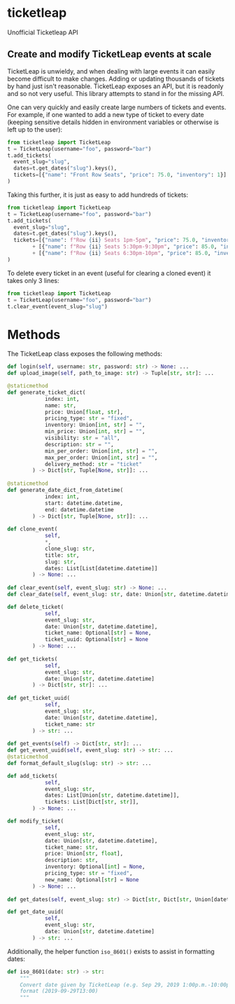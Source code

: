 # ticketleap
Unofficial Ticketleap API

## Create and modify TicketLeap events at scale
TicketLeap is unwieldy, and when dealing with large events it can easily become difficult to make changes.
Adding or updating thousands of tickets by hand just isn't reasonable. TicketLeap exposes an API, but it is readonly and so not very useful. 
This library attempts to stand in for the missing API.

One can very quickly and easily create large numbers of tickets and events. For example,
if one wanted to add a new type of ticket to every date (keeping sensitive details hidden in environment variables or otherwise is left up to the user):
```python
from ticketleap import TicketLeap
t = TicketLeap(username="foo", password="bar")
t.add_tickets(
  event_slug="slug",
  dates=t.get_dates("slug").keys(),
  tickets=[{"name": "Front Row Seats", "price": 75.0, "inventory": 1}]
)
```
Taking this further, it is just as easy to add hundreds of tickets:
```python
from ticketleap import TicketLeap
t = TicketLeap(username="foo", password="bar")
t.add_tickets(
  event_slug="slug",
  dates=t.get_dates("slug").keys(),
  tickets=[{"name": f"Row {ii} Seats 1pm-5pm", "price": 75.0, "inventory": 1} for ii in range(1, 101)]
        + [{"name": f"Row {ii} Seats 5:30pm-9:30pm", "price": 85.0, "inventory": 1} for ii in range(1, 101)]
        + [{"name": f"Row {ii} Seats 6:30pm-10pm", "price": 85.0, "inventory": 1} for ii in range(1, 101)]
)
```

To delete every ticket in an event (useful for clearing a cloned event) it takes only 3 lines:
```python
from ticketleap import TicketLeap
t = TicketLeap(username="foo", password="bar")
t.clear_event(event_slug="slug")
```

# Methods
The TicketLeap class exposes the following methods: 
```python
def login(self, username: str, password: str) -> None: ...
def upload_image(self, path_to_image: str) -> Tuple[str, str]: ...

@staticmethod
def generate_ticket_dict(
            index: int,
            name: str,
            price: Union[float, str],
            pricing_type: str = "fixed",
            inventory: Union[int, str] = "",
            min_price: Union[int, str] = "",
            visibility: str = "all",
            description: str = "",
            min_per_order: Union[int, str] = "",
            max_per_order: Union[int, str] = "",
            delivery_method: str = "ticket"
        ) -> Dict[str, Tuple[None, str]]: ...
        
@staticmethod
def generate_date_dict_from_datetime(
            index: int,
            start: datetime.datetime,
            end: datetime.datetime
        ) -> Dict[str, Tuple[None, str]]: ...
        
def clone_event(
            self,
            *,
            clone_slug: str,
            title: str,
            slug: str,
            dates: List[List[datetime.datetime]]
        ) -> None: ...
        
def clear_event(self, event_slug: str) -> None: ...
def clear_date(self, event_slug: str, date: Union[str, datetime.datetime]) -> None: ...

def delete_ticket(
            self,
            event_slug: str,
            date: Union[str, datetime.datetime],
            ticket_name: Optional[str] = None,
            ticket_uuid: Optional[str] = None
        ) -> None: ...
        
def get_tickets(
            self,
            event_slug: str,
            date: Union[str, datetime.datetime]
        ) -> Dict[str, str]: ...
        
def get_ticket_uuid(
            self,
            event_slug: str,
            date: Union[str, datetime.datetime],
            ticket_name: str
        ) -> str: ...
        
def get_events(self) -> Dict[str, str]: ...
def get_event_uuid(self, event_slug: str) -> str: ...
@staticmethod
def format_default_slug(slug: str) -> str: ...

def add_tickets(
            self,
            event_slug: str,
            dates: List[Union[str, datetime.datetime]],
            tickets: List[Dict[str, str]],
        ) -> None: ...

def modify_ticket(
            self,
            event_slug: str,
            date: Union[str, datetime.datetime],
            ticket_name: str,
            price: Union[str, float],
            description: str,
            inventory: Optional[int] = None,
            pricing_type: str = "fixed",
            new_name: Optional[str] = None
        ) -> None: ...
        
def get_dates(self, event_slug: str) -> Dict[str, Dict[str, Union[datetime.datetime, str]]]: ...

def get_date_uuid(
            self,
            event_slug: str,
            date: Union[str, datetime.datetime]
        ) -> str: ...
```
Additionally, the helper function `iso_8601()` exists to assist in formatting dates:
```python
def iso_8601(date: str) -> str:
    """
    Convert date given by TicketLeap (e.g. Sep 29, 2019 1:00p.m.-10:00p.m.) into ISO 8601
    format (2019-09-29T13:00)
    """
```


